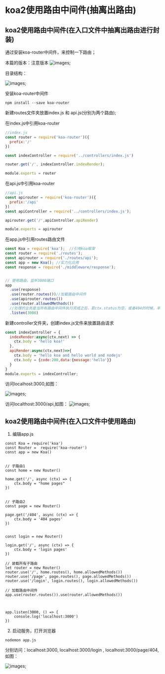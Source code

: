 # koa2使用路由中间件(抽离出路由)

## koa2使用路由中间件(在入口文件中抽离出路由进行封装)

通过安装koa-router中间件，来控制一下路由；

本篇的版本：注意版本
![images](21.png);

目录结构：

![images](22.png);

安装koa-router中间件
```
npm install --save koa-router
```
新建routes文件夹放置index.js 和 api.js(分别为两个路由);

在index.js中引用koa-router

```js
//index.js
const router = require('koa-router')({
  prefix:'/'
})

const indexController = require('../controllers/index.js')

router.get('/', indexController.indexRender);

module.exports = router
```

在api.js中引用koa-router

```js
//api.js
const apirouter = require('koa-router')({
  prefix:'/api'
})
const apiController = require('../controllers/index.js');

apirouter.get('/',apiController.apiRender)

module.exports = apirouter

```


在app.js中引用routes路由文件

```js
const Koa = require('koa');  //引用koa框架
const router = require('./routes');
const apirouter = require('./routes/api');
const app = new Koa(); //实力化应用
const response = require('./middleware/response');


// 使用路由，监听3000端口
app
  .use(response)
  .use(router.routes())//加载路由中间件
  .use(apirouter.routes())
  .use(router.allowedMethods()) 
  //处理的业务是当所有路由中间件执行完成之后，若ctx.status为空，或者404的时候，丰富response对象的hender头
  .listen(3000)
```

新建controller文件夹，创建index.js文件来放置路由请求

```js
const indexController = {
  indexRender:async(ctx,next) => {
    ctx.body = 'hello koa!'
  },
  apiRender:async(ctx,next)=>{
    ctx.body = 'hello koa and hello world and nodejs'
    ctx.body = {code:200,data:{message:'hello'}}
  }
}
module.exports = indexController;
```
访问localhost:3000,如图：

![images](23.png);


访问localthost:3000/api,如图：
![images](24.png);


## koa2使用路由中间件(在入口文件中使用路由)

1. 编辑app.js

```
const Koa = require('koa')
const Router =  require('koa-router')
const app = new Koa()


// 子路由1
const home = new Router()

home.get('/', async (ctx) => {
    ctx.body = "home pages"
})


// 子路由2
const page = new Router()

page.get('/404', async (ctx) => {
    ctx.body = '404 pages'
})


const login = new Router()

login.get('/', async (ctx) => {
    ctx.body = 'login pages'
})

// 装载所有子路由
let router = new Router()
router.use('/', home.routes(), home.allowedMethods())
router.use('/page', page.routes(), page.allowedMethods())
router.use('/login', login.routes(), login.allowedMethods())

// 加载路由中间件
app.use(router.routes()).use(router.allowedMethods())



app.listen(3000, () => {
    console.log('localhost:3000')
})
```

2. 启动服务，打开浏览器

```
nodemon app.js
```

分别访问：localhost:3000, localhost:3000/login , localhost:3000/page/404,如图：

![images](24.png);


















